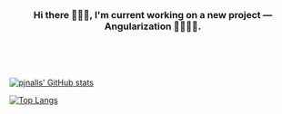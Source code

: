 <br>
<h3 align="center">Hi there 🙋🏾‍♂️, I'm current working on a new project — Angularization 📐👨🏾‍💻.</h1>
<br>
<br>
<br>

[![pjnalls' GitHub stats](https://github-readme-stats.vercel.app/api?username=pjnalls&count_private=true&show_icons=true)](https://github.com/anuraghazra/github-readme-stats)

[![Top Langs](https://github-readme-stats.vercel.app/api/top-langs/?username=pjnalls&layout=compact)](https://github.com/anuraghazra/github-readme-stats)